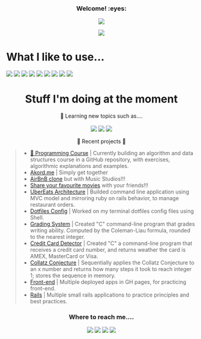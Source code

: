 <h3 align="center">Welcome! :eyes:</h3>
<p align="center"><img src="https://profile-counter.glitch.me/{daniel-enqz}/count.svg"></p>
<p align="center"><img src="http://ForTheBadge.com/images/badges/built-with-love.svg"></p>

# What I like to use...
<p>
<img src="https://img.shields.io/badge/Go-00ADD8?style=for-the-badge&logo=go&logoColor=white">
<img src="https://img.shields.io/badge/Python-14354C?style=for-the-badge&logo=python&logoColor=white">
<img src="https://img.shields.io/badge/C-00599C?style=for-the-badge&logo=c&logoColor=white">
<img src="https://img.shields.io/badge/Ruby-CC342D?style=for-the-badge&logo=ruby&logoColor=white">
<img src="https://img.shields.io/badge/Ruby_on_Rails-CC0000?style=for-the-badge&logo=ruby-on-rails&logoColor=white">
<img src="https://img.shields.io/badge/PostgreSQL-316192?style=for-the-badge&logo=postgresql&logoColor=white">
<img src="https://img.shields.io/badge/JavaScript-F7DF1E?style=for-the-badge&logo=javascript&logoColor=black">
<img src="https://img.shields.io/badge/HTML5-E34F26?style=for-the-badge&logo=html5&logoColor=white">
<img src="https://img.shields.io/badge/CSS3-1572B6?style=for-the-badge&logo=css3&logoColor=white">
</p>

<h1 align="center">Stuff I'm doing at the moment</h1>
<p align="center">
👀 Learning new topics such as....
<br><br>
<img src="https://img.shields.io/badge/go-%2300ADD8.svg?style=for-the-badge&logo=go&logoColor=white">
<img src="https://img.shields.io/badge/Data Structures-%23F5F5F5.svg?style=for-the-badge&logo=Ubisoft&logoColor=black">
<img src="https://img.shields.io/badge/Algorithms-%23F5F5F5.svg?style=for-the-badge&logo=Ubisoft&logoColor=black">
</p>
<p align="center">
🌱 Recent projects 🌱

>- [💙 Programming Course](https://github.com/daniel-enqz/daniel-enqz/tree/main/PROGRAMMING_COURSE💙) | Currently building an algorithm and data structures course in a GitHub repository, with exercises, algorithmic explanations and examples.<br>
>- [Akord.me](https://github.com/daniel-enqz/akord) | Simply get together<br>
>- [AirBnB clone](https://github.com/daniel-enqz/studio) but with Music Studios!!!<br>
>- [Share your favourite movies](https://github.com/daniel-enqz/rails-watch-list) with your friends!!!<br>
>- [UberEats Architecture](https://github.com/daniel-enqz/daniel-enqz/tree/main/projects/FoodDelivery) | Builded command line application using MVC model and mirroring ruby on rails behavior, to manage restaurant orders.<br>
>- [Dotfiles Config](https://github.com/daniel-enqz/dotfiles) | Worked on my terminal dotfiles config files using Shell.<br>
>- [Grading System](https://github.com/daniel-enqz/daniel-enqz/blob/main/PROGRAMMING_COURSE💙/💻Excercises/C/readability.c) | Created "C" command-line program that grades writing ability. Computed by the Coleman-Liau formula, rounded to the nearest integer.<br>
>- [Credit Card Detector](https://github.com/daniel-enqz/daniel-enqz/blob/main/PROGRAMMING_COURSE💙/💻Excercises/C/credit.c) | Created "C" a command-line program that receives a credit card number, and returns weather the card is AMEX, MasterCard or Visa.<br>
>- [Collatz Conjecture](https://github.com/daniel-enqz/daniel-enqz/tree/main/projects/CollatzConjecture) | Sequentially applies the Collatz Conjecture to an x number and returns how many steps it took to reach integer 1; stores the sequence in memory.<br>  
>- [Front-end](https://github.com/stars/daniel-enqz/lists/web) | Multiple deployed apps in GH pages, for practicing front-end.<br> 
>- [Rails](https://github.com/stars/daniel-enqz/lists/rails) | Multiple small rails applications to practice principles and best practices.<br> 
</p>


<h3 align="center">Where to reach me....</h2>
<p align="center">
<a href="https://www.linkedin.com/in/daniel-enr%C3%ADquez-monjar%C3%A1s-10043721b/"><img src="https://img.shields.io/badge/LinkedIn-0077B5?style=for-the-badge&logo=linkedin&logoColor=white"></a>
<a href="mailto:dan17.em@gmail.com"><img src="https://img.shields.io/badge/Gmail-D14836?style=for-the-badge&logo=gmail&logoColor=white"></a>
<a href="https://twitter.com/Daniel__enqz"><img src="https://img.shields.io/badge/daniel_enqz-%231DA1F2.svg?style=for-the-badge&logo=Twitter&logoColor=white"></a>
<a href="https://www.youtube.com/channel/UCvZjEjGU4CVIrQknOSMfpXQ"><img src="https://img.shields.io/badge/Daniel Enqz-FF0000?style=for-the-badge&logo=youtube&logoColor=white"></a>
</p>
